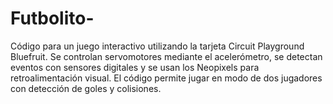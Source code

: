 # Futbolito-
Código para un juego interactivo utilizando la tarjeta Circuit Playground Bluefruit. Se controlan servomotores mediante el acelerómetro, se detectan eventos con sensores digitales y se usan los Neopixels para retroalimentación visual. El código permite jugar en modo de dos jugadores con detección de goles y colisiones.
